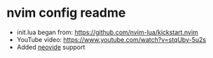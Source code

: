 # nvim config readme

* init.lua began from: https://github.com/nvim-lua/kickstart.nvim
* YouTube video: https://www.youtube.com/watch?v=stqUbv-5u2s
* Added [neovide](https://github.com/neovide/neovide) support
